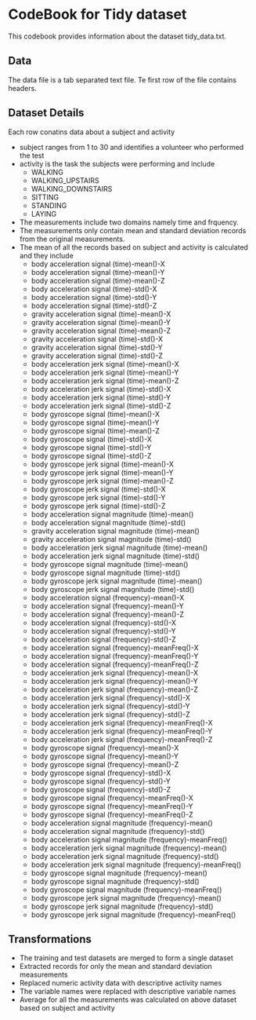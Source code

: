 # CodeBook for Tidy dataset

This codebook provides information about the dataset tidy_data.txt.

## Data
The data file is a tab separated text file. Te first row of the file
contains headers.

## Dataset Details
Each row conatins data about a subject and activity

* subject ranges from 1 to 30 and identifies a volunteer who performed the
  test
* activity is the task the subjects were performing and include
    * WALKING
    * WALKING_UPSTAIRS
    * WALKING_DOWNSTAIRS
    * SITTING
    * STANDING
    * LAYING
* The measurements include two domains namely time and frquency.
* The measurements only contain mean and standard deviation records from the 
  original measurements.
* The mean of all the records based on subject and activity is calculated and they include
    * body acceleration signal (time)-mean()-X	
    * body acceleration signal (time)-mean()-Y	
    * body acceleration signal (time)-mean()-Z	
    * body acceleration signal (time)-std()-X	
    * body acceleration signal (time)-std()-Y	
    * body acceleration signal (time)-std()-Z	
    * gravity acceleration signal (time)-mean()-X	
    * gravity acceleration signal (time)-mean()-Y	
    * gravity acceleration signal (time)-mean()-Z	
    * gravity acceleration signal (time)-std()-X	
    * gravity acceleration signal (time)-std()-Y	
    * gravity acceleration signal (time)-std()-Z	
    * body acceleration jerk signal (time)-mean()-X	
    * body acceleration jerk signal (time)-mean()-Y	
    * body acceleration jerk signal (time)-mean()-Z	
    * body acceleration jerk signal (time)-std()-X	
    * body acceleration jerk signal (time)-std()-Y	
    * body acceleration jerk signal (time)-std()-Z	
    * body gyroscope signal (time)-mean()-X	
    * body gyroscope signal (time)-mean()-Y	
    * body gyroscope signal (time)-mean()-Z	
    * body gyroscope signal (time)-std()-X	
    * body gyroscope signal (time)-std()-Y	
    * body gyroscope signal (time)-std()-Z	
    * body gyroscope jerk signal (time)-mean()-X	
    * body gyroscope jerk signal (time)-mean()-Y	
    * body gyroscope jerk signal (time)-mean()-Z	
    * body gyroscope jerk signal (time)-std()-X	
    * body gyroscope jerk signal (time)-std()-Y	
    * body gyroscope jerk signal (time)-std()-Z	
    * body acceleration signal magnitude (time)-mean()	
    * body acceleration signal magnitude (time)-std()	
    * gravity acceleration signal magnitude (time)-mean()	
    * gravity acceleration signal magnitude (time)-std()	
    * body acceleration jerk signal magnitude (time)-mean()	
    * body acceleration jerk signal magnitude (time)-std()	
    * body gyroscope signal magnitude (time)-mean()	
    * body gyroscope signal magnitude (time)-std()	
    * body gyroscope jerk signal magnitude (time)-mean()	
    * body gyroscope jerk signal magnitude (time)-std()	
    * body acceleration signal (frequency)-mean()-X	
    * body acceleration signal (frequency)-mean()-Y	
    * body acceleration signal (frequency)-mean()-Z	
    * body acceleration signal (frequency)-std()-X	
    * body acceleration signal (frequency)-std()-Y	
    * body acceleration signal (frequency)-std()-Z	
    * body acceleration signal (frequency)-meanFreq()-X	
    * body acceleration signal (frequency)-meanFreq()-Y	
    * body acceleration signal (frequency)-meanFreq()-Z	
    * body acceleration jerk signal (frequency)-mean()-X	
    * body acceleration jerk signal (frequency)-mean()-Y	
    * body acceleration jerk signal (frequency)-mean()-Z	
    * body acceleration jerk signal (frequency)-std()-X	
    * body acceleration jerk signal (frequency)-std()-Y	
    * body acceleration jerk signal (frequency)-std()-Z	
    * body acceleration jerk signal (frequency)-meanFreq()-X	
    * body acceleration jerk signal (frequency)-meanFreq()-Y	
    * body acceleration jerk signal (frequency)-meanFreq()-Z	
    * body gyroscope signal (frequency)-mean()-X	
    * body gyroscope signal (frequency)-mean()-Y	
    * body gyroscope signal (frequency)-mean()-Z	
    * body gyroscope signal (frequency)-std()-X	
    * body gyroscope signal (frequency)-std()-Y	
    * body gyroscope signal (frequency)-std()-Z	
    * body gyroscope signal (frequency)-meanFreq()-X	
    * body gyroscope signal (frequency)-meanFreq()-Y	
    * body gyroscope signal (frequency)-meanFreq()-Z	
    * body acceleration signal magnitude (frequency)-mean()	
    * body acceleration signal magnitude (frequency)-std()	
    * body acceleration signal magnitude (frequency)-meanFreq()	
    * body acceleration jerk signal magnitude (frequency)-mean()	
    * body acceleration jerk signal magnitude (frequency)-std()	
    * body acceleration jerk signal magnitude (frequency)-meanFreq()	
    * body gyroscope signal magnitude (frequency)-mean()	
    * body gyroscope signal magnitude (frequency)-std()	
    * body gyroscope signal magnitude (frequency)-meanFreq()	
    * body gyroscope jerk signal magnitude (frequency)-mean()	
    * body gyroscope jerk signal magnitude (frequency)-std()	
    * body gyroscope jerk signal magnitude (frequency)-meanFreq()

## Transformations

* The training and test datasets are merged to form a single dataset
* Extracted records for only the mean and standard deviation measurements
* Replaced numeric activity data with descriptive activity names
* The variable names were replaced with descriptive variable names
* Average for all the measurements was calculated on above dataset based on
  subject and activity
  
  

